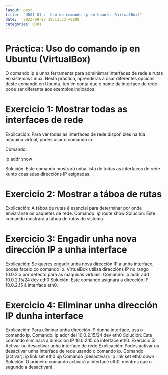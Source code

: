 ```yaml
---
layout: post
title:  "UD01-01 :  Uso do comando ip en Ubuntu (VirtualBox)"
date:   2023-09-27 19:11:33 +0200
categories: UD01
---
```

# Práctica: Uso do comando ip en Ubuntu (VirtualBox)
O comando ip é unha ferramenta para administrar interfaces de rede e rutas en sistemas Linux. Nesta práctica, aprenderás a usar diferentes opcións deste comando en Ubuntu, ten en conta que o nome da interface de rede pode ser diferente aos exemplos indicados. 

# Exercicio 1: Mostrar todas as interfaces de rede
Explicación: Para ver todas as interfaces de rede dispoñibles na túa máquina virtual, podes usar o comando ip.

Comando:

ip addr show

Solución: Este comando mostrará unha lista de todas as interfaces de rede xunto coas súas direccións IP asignadas.

# Exercicio 2: Mostrar a táboa de rutas
Explicación: A táboa de rutas é esencial para determinar por onde enviaránse os paquetes de rede.
Comando:
ip route show
Solución: Este comando mostrará a táboa de rutas do sistema.

# Exercicio 3: Engadir unha nova dirección IP a unha interface
Explicación: Se queres engadir unha nova dirección IP a unha interface, podes facelo co comando ip. VirtualBox utiliza direccións IP no rango 10.0.2.x por defecto para as máquinas virtuais.
Comando:
ip addr add 10.0.2.15/24 dev eth0
Solución: Este comando asignará a dirección IP 10.0.2.15 á interface eth0.

# Exercicio 4: Eliminar unha dirección IP dunha interface
Explicación: Para eliminar unha dirección IP dunha interface, usa o comando ip.
Comando:
ip addr del 10.0.2.15/24 dev eth0
Solución: Este comando eliminará a dirección IP 10.0.2.15 da interface eth0.
Exercicio 5: Activar ou desactivar unha interface de rede
Explicación: Podes activar ou desactivar unha interface de rede usando o comando ip.
Comando (activar):
ip link set eth0 up
Comando (desactivar):
ip link set eth0 down
Solución: O primeiro comando activará a interface eth0, mentres que o segundo a desactivará.
